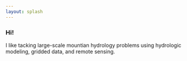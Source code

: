 ```yaml
---
layout: splash
---
```


### Hi! 

I like tacking large-scale mountian hydrology problems using hydrologic modeling, gridded data, and remote sensing. 
